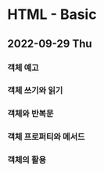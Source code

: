 # HTML - Basic
## 2022-09-29 Thu

### 객체 예고

### 객체 쓰기와 읽기

### 객체와 반복문

### 객체 프로퍼티와 메서드

### 객체의 활용
